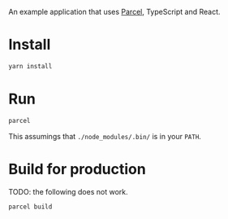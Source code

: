 An example application that uses [Parcel](https://parceljs.org/getting_started.html), TypeScript and React.

# Install

```sh
yarn install
```

# Run

```sh
parcel
```

This assumings that `./node_modules/.bin/` is in your `PATH`.

# Build for production

TODO: the following does not work.

```sh
parcel build
```

